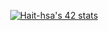 

<a href="" style="display:flex!important;justify-content:center!important;"><img src="https://badge.mediaplus.ma/greenbinary/Hait-hsa" alt="Hait-hsa's 42 stats" /></a>
